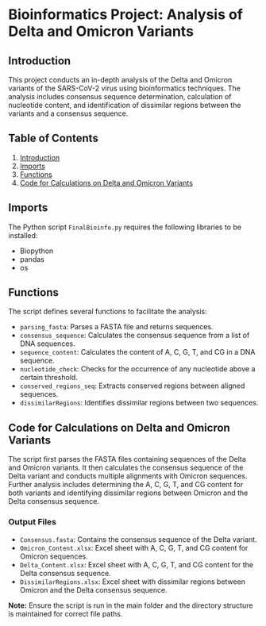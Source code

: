 # Bioinformatics Project: Analysis of Delta and Omicron Variants

## Introduction

This project conducts an in-depth analysis of the Delta and Omicron variants of the SARS-CoV-2 virus using bioinformatics techniques. The analysis includes consensus sequence determination, calculation of nucleotide content, and identification of dissimilar regions between the variants and a consensus sequence.

## Table of Contents

1. [Introduction](#introduction)
2. [Imports](#imports)
3. [Functions](#functions)
4. [Code for Calculations on Delta and Omicron Variants](#code-for-calculations-on-delta-and-omicron-variants)

## Imports

The Python script `FinalBioinfo.py` requires the following libraries to be installed:

- Biopython
- pandas
- os

## Functions

The script defines several functions to facilitate the analysis:

- `parsing_fasta`: Parses a FASTA file and returns sequences.
- `consensus_sequence`: Calculates the consensus sequence from a list of DNA sequences.
- `sequence_content`: Calculates the content of A, C, G, T, and CG in a DNA sequence.
- `nucleotide_check`: Checks for the occurrence of any nucleotide above a certain threshold.
- `conserved_regions_seq`: Extracts conserved regions between aligned sequences.
- `dissimilarRegions`: Identifies dissimilar regions between two sequences.

## Code for Calculations on Delta and Omicron Variants

The script first parses the FASTA files containing sequences of the Delta and Omicron variants. It then calculates the consensus sequence of the Delta variant and conducts multiple alignments with Omicron sequences. Further analysis includes determining the A, C, G, T, and CG content for both variants and identifying dissimilar regions between Omicron and the Delta consensus sequence.

### Output Files

- `Consensus.fasta`: Contains the consensus sequence of the Delta variant.
- `Omicron_Content.xlsx`: Excel sheet with A, C, G, T, and CG content for Omicron sequences.
- `Delta_Content.xlsx`: Excel sheet with A, C, G, T, and CG content for the Delta consensus sequence.
- `DissimilarRegions.xlsx`: Excel sheet with dissimilar regions between Omicron and the Delta consensus sequence.

**Note:** Ensure the script is run in the main folder and the directory structure is maintained for correct file paths.
